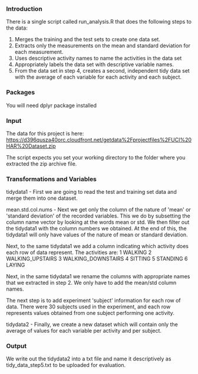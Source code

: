 ### Introduction

There is a single script called run_analysis.R that does the following steps to the data:

1. Merges the training and the test sets to create one data set.
2. Extracts only the measurements on the mean and standard deviation for each measurement.
3. Uses descriptive activity names to name the activities in the data set
4. Appropriately labels the data set with descriptive variable names.
5. From the data set in step 4, creates a second, independent tidy data set with the average of each variable for each activity and each subject.

### Packages
You will need dplyr package installed

### Input
The data for this project is here: https://d396qusza40orc.cloudfront.net/getdata%2Fprojectfiles%2FUCI%20HAR%20Dataset.zip

The script expects you set your working directory to the folder where you extracted the zip archive file.

### Transformations and Variables

tidydata1 - First we are going to read the test and training set data and merge them into one dataset.

mean.std.col.nums - Next we get only the column of the nature of 'mean' or 'standard deviation' of the recorded variables. This we do by subsetting the column name vector by looking at the words mean or std. We then filter out the tidydata1 with the column numbers we obtained. At the end of this, the tidydata1 will only have values of the nature of mean or standard deviation.

Next, to the same tidydata1 we add a column indicating which activity does each row of data represent. The activities are:
1 WALKING
2 WALKING_UPSTAIRS
3 WALKING_DOWNSTAIRS
4 SITTING
5 STANDING
6 LAYING

Next, in the same tidydata1 we rename the columns with appropriate names that we extracted in step 2. We only have to add the mean/std column names.

The next step is to add experiment 'subject' information for each row of data. There were 30 subjects used in the experiment, and each row represents values obtained from one subject performing one activity.

tidydata2 - Finally, we create a new dataset which will contain only the average of values for each variable per activity and per subject.

### Output

We write out the tidydata2 into a txt file and name it descriptively as tidy_data_step5.txt to be uploaded for evaluation.
